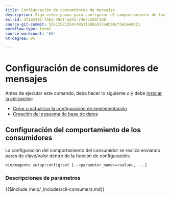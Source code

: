 ```yaml
---
title: Configuración de consumidores de mensajes
description: Siga estos pasos para configurar el comportamiento de los consumidores de colas de mensajes de Adobe Commerce.
exl-id: df292301-f4bd-49df-a241-7467c35bf1d8
source-git-commit: 55512521254c49511100a557a4b00cf3ebee0311
workflow-type: tm+mt
source-wordcount: '65'
ht-degree: 0%

---
```


# Configuración de consumidores de mensajes

Antes de ejecutar este comando, debe hacer lo siguiente *o* y debe [instalar la aplicación](../advanced.md):

* [Crear o actualizar la configuración de implementación](deployment.md)
* [Creación del esquema de base de datos](database.md)

## Configuración del comportamiento de los consumidores

La configuración del comportamiento del consumidor se realiza enviando pares de clave/valor dentro de la función de configuración:

```bash
bin/magento setup:config:set [--<parameter_name>=<value>, ...]
```

### Descripciones de parámetros

{{$include /help/_includes/cli-consumers.md}}

<!-- Last updated from includes: 2022-09-12 09:38:25 -->
